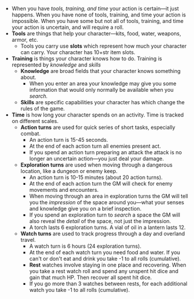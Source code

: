 * When you have *tools, training, and time* your action is certain—it just happens. When you have none of tools, training, and time your action is impossible. When you have some but not all of tools, training, and time your action is uncertain, and will require a roll.
* **Tools** are things that help your character—kits, food, water, weapons, armor, etc.
	* Tools you carry use **slots** which represent how much your character can carry. Your character has 10+str item slots.
* **Training** is things your character knows how to do. Training is represented by *knowledge* and *skills*
	* **Knowledge** are broad fields that your character knows something about.
		* When you enter an area your knowledge may give you some information that would only normally be available when you *search.*
	* **Skills** are specific capabilities your character has which change the rules of the game.
* **Time** is how long your character spends on an activity. Time is tracked on different scales.
	* **Action turns** are used for quick series of short tasks, especially combat. 
		* An action turn is 15-45 seconds.
		* At the end of each action turn all enemies present act.
		* If you spend an action turn preparing an attack the attack is no longer an uncertain action—you just deal your damage.
	* **Exploration turns** are used when moving through a dangerous location, like a dungeon or enemy keep. 
		* An action turn is 10-15 minutes (about 20 action turns).
		* At the end of each action turn the GM will check for enemy movements and encounters.
		* When moving through an area in exploration turns the GM will tell you the *impression* of the space around you—what your senses and knowledge give you on a brief inspection.
		* If you spend an exploration turn to *search* a space the GM will also reveal the *detail* of the space, not just the impression.
		* A torch lasts 6 exploration turns. A vial of oil in a lantern lasts 12.
	* **Watch turns** are used to track progress through a day and overland travel.
		* A watch turn is 6 hours (24 exploration turns).
		* At the end of each watch turn you need food and water. If you can't or don't eat and drink you take -1 to all rolls (cumulative).
		* **Rest** watches involve staying in one place and recovering. When you take a rest watch roll and spend any unspent hit dice and gain that much HP. Then recover all spent hit dice.
		* If you go more than 3 watches between rests, for each additional watch you take -1 to all rolls (cumulative).


